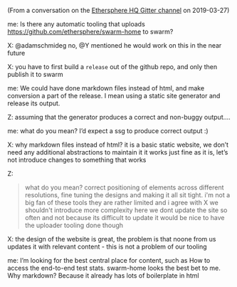 
(From a conversation on the [Ethersphere HQ Gitter channel](https://gitter.im/ethersphere/hq) on 2019-03-27)

me: Is there any automatic tooling that uploads https://github.com/ethersphere/swarm-home to swarm?

X: @adamschmideg no, @Y mentioned he would work on this in the near future

X: you have to first build a  `release` out of the github repo, and only then publish it to swarm

me: We could have done markdown files instead of html, and make conversion a part of the release.
I mean using a static site generator and release its output.

Z: assuming that the generator produces a correct and non-buggy output....

me: what do you mean?
I’d expect a ssg to produce correct output :)

X: why markdown files instead of html?
it is a basic static website, we don’t need any additional abstractions to maintain it
it works just fine as it is, let’s not introduce changes to something that works

Z:
> what do you mean?
correct positioning of elements across different resolutions, fine tuning the designs and making it all sit tight. i'm not a big fan of these tools
they are rather limited
and i agree with X we shouldn't introduce more complexity here
we dont update the site so often and not because its difficult to update
it would be nice to have the uploader tooling done though

X: the design of the website is great, the problem is that noone from us updates it with relevant content - this is not a problem of our tooling

me: I’m looking for the best central place for content, such as How to access the end-to-end test stats.
swarm-home looks the best bet to me.
Why markdown? Because it already has lots of boilerplate in html

